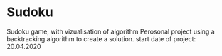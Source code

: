 # Sudoku
Sudoku game, with vizualisation of algorithm
Perosonal project using a backtracking algorithm to create a solution.
start date of project: 20.04.2020

